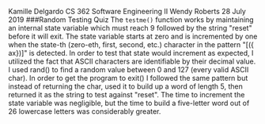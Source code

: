 Kamille Delgardo
CS 362 Software Engineering II
Wendy Roberts
28 July 2019
###Random Testing Quiz
The `testme()` function works by maintaining an internal state variable which must reach 9 followed by the string "reset" before it will exit. The state variable starts at zero and is incremented by one when the state-th (zero-eth, first, second, etc.) character in the pattern "[({ ax})]" is detected.
In order to test that state would increment as expected, I utilized the fact that ASCII characters are identifiable by their decimal value. I used rand() to find a random value between 0 and 127 (every valid ASCII char).
In order to get the program to exit() I followed the same pattern but instead of returning the char, used it to build up a word of length 5, then returned it as the string to test against "reset".
The time to increment the state variable was negligible, but the time to build a five-letter word out of 26 lowercase letters was considerably greater.
